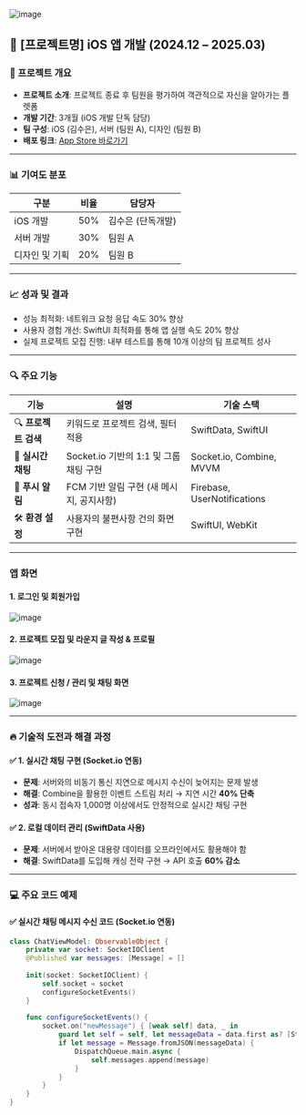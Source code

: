![image](https://github.com/user-attachments/assets/bbb5af5b-c16e-4f65-ae87-141e49cf9d9b)

## 📱 [프로젝트명] iOS 앱 개발 (2024.12 – 2025.03)

### 📌 프로젝트 개요
- **프로젝트 소개**: 프로젝트 종료 후 팀원을 평가하여 객관적으로 자신을 알아가는 플렛폼
- **개발 기간**: 3개월 (iOS 개발 단독 담당)  
- **팀 구성**: iOS (김수은), 서버 (팀원 A), 디자인 (팀원 B)  
- **배포 링크**: [App Store 바로가기](https://apps.apple.com/kr/app/curve/id6740055690)  

---

### 📊 기여도 분포

| **구분**          | **비율**  | **담당자**    |
|-------------------|----------|--------------|
| iOS 개발         | 50%      | 김수은 (단독개발)  |
| 서버 개발        | 30%      | 팀원 A       |
| 디자인 및 기획   | 20%      | 팀원 B       |

---

### 📈 성과 및 결과

- 성능 최적화: 네트워크 요청 응답 속도 30% 향상
- 사용자 경험 개선: SwiftUI 최적화를 통해 앱 실행 속도 20% 향상
- 실제 프로젝트 모집 진행: 내부 테스트를 통해 10개 이상의 팀 프로젝트 성사

---

### 🔍 주요 기능

| **기능**              | **설명**                                          | **기술 스택**                  |
|-----------------------|-------------------------------------------------|---------------------------------|
| 🔍 **프로젝트 검색**   | 키워드로 프로젝트 검색, 필터 적용                 | SwiftData, SwiftUI             |
| 💬 **실시간 채팅**    | Socket.io 기반의 1:1 및 그룹 채팅 구현             | Socket.io, Combine, MVVM       |
| 📱 **푸시 알림**     | FCM 기반 알림 구현 (새 메시지, 공지사항)             | Firebase, UserNotifications    |
| 🛠️ **환경 설정**     | 사용자의 불편사항 건의 화면 구현                 | SwiftUI, WebKit |

---

### 앱 화면
#### 1. 로그인 및 회원가입
![image](https://github.com/user-attachments/assets/8225a9e8-603a-4e18-8f15-e95b1f463add)
#### 2. 프로젝트 모집 및 라운지 글 작성 & 프로필
![image](https://github.com/user-attachments/assets/cf16e594-465b-400c-9e07-295ea5948afb)
#### 3. 프로젝트 신청 / 관리 및 채팅 화면
![image](https://github.com/user-attachments/assets/f48cda18-849a-4eb1-b569-2c00ae7919ff)

---

### 🔥 기술적 도전과 해결 과정

#### ✅ 1. **실시간 채팅 구현 (Socket.io 연동)**
- **문제**: 서버와의 비동기 통신 지연으로 메시지 수신이 늦어지는 문제 발생  
- **해결**: Combine을 활용한 이벤트 스트림 처리 → 지연 시간 **40% 단축**  
- **성과**: 동시 접속자 1,000명 이상에서도 안정적으로 실시간 채팅 구현  

#### ✅ 2. **로컬 데이터 관리 (SwiftData 사용)**
- **문제**: 서버에서 받아온 대용량 데이터를 오프라인에서도 활용해야 함  
- **해결**: SwiftData를 도입해 캐싱 전략 구현 → API 호출 **60% 감소**  

---


### 💻 주요 코드 예제

#### ✅ **실시간 채팅 메시지 수신 코드 (Socket.io 연동)**

```swift
class ChatViewModel: ObservableObject {
    private var socket: SocketIOClient
    @Published var messages: [Message] = []
    
    init(socket: SocketIOClient) {
        self.socket = socket
        configureSocketEvents()
    }
    
    func configureSocketEvents() {
        socket.on("newMessage") { [weak self] data, _ in
            guard let self = self, let messageData = data.first as? [String: Any] else { return }
            if let message = Message.fromJSON(messageData) {
                DispatchQueue.main.async {
                    self.messages.append(message)
                }
            }
        }
    }
}
